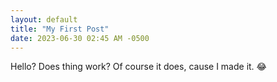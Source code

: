 ```yaml
---
layout: default
title: "My First Post"
date: 2023-06-30 02:45 AM -0500
---
```


Hello? Does thing work?
Of course it does, cause I made it. 😂

